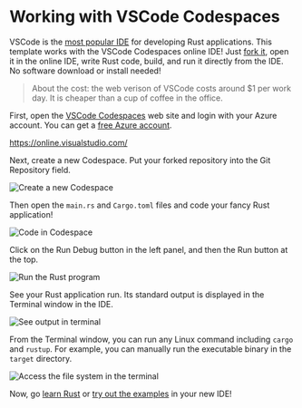 # Working with VSCode Codespaces

VSCode is the [most popular IDE](https://blog.rust-lang.org/2020/04/17/Rust-survey-2019.html#ides-and-tooling---a-closer-look) for developing Rust applications. This template works with the VSCode Codespaces online IDE! Just [fork it](https://github.com/second-state/learn-rust-with-github-actions/fork), 
open it in the online IDE, write Rust code, build, and run it directly from the IDE. No software download or install needed! 

> About the cost: the web verison of VSCode costs around $1 per work day. It is cheaper than a cup of coffee in the office.

First, open the [VSCode Codespaces](https://online.visualstudio.com/) web site and login with your Azure account. You can get a [free Azure account](https://azure.microsoft.com/en-us/free/).

https://online.visualstudio.com/

Next, create a new Codespace. Put your forked repository into the Git Repository field.

![Create a new Codespace](https://www.secondstate.io/external/img/vscode_create.png)

Then open the `main.rs` and `Cargo.toml` files and code your fancy Rust application!

![Code in Codespace](https://www.secondstate.io/external/img/vscode_code.png)

Click on the Run Debug button in the left panel, and then the Run button at the top. 

![Run the Rust program](https://www.secondstate.io/external/img/vscode_run_button.png)

See your Rust application run. Its standard output is displayed in the Terminal window in the IDE.

![See output in terminal](https://www.secondstate.io/external/img/vscode_run.png)

From the Terminal window, you can run any Linux command including `cargo` and `rustup`. For example, you can manually run the executable binary in the `target` directory.

![Access the file system in the terminal](https://www.secondstate.io/external/img/vscode_terminal.png)

Now, go [learn Rust](https://doc.rust-lang.org/book/) or [try out the examples](https://doc.rust-lang.org/stable/rust-by-example/) in your new IDE!






